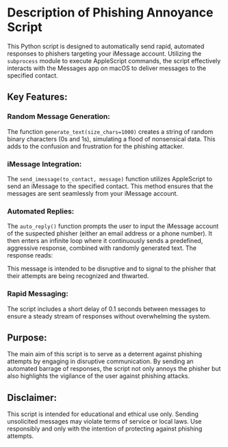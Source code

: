 # Description of Phishing Annoyance Script

This Python script is designed to automatically send rapid, automated responses to phishers targeting your iMessage account. Utilizing the `subprocess` module to execute AppleScript commands, the script effectively interacts with the Messages app on macOS to deliver messages to the specified contact.

## Key Features:

### Random Message Generation:
The function `generate_text(size_chars=1000)` creates a string of random binary characters (0s and 1s), simulating a flood of nonsensical data. This adds to the confusion and frustration for the phishing attacker.

### iMessage Integration:
The `send_imessage(to_contact, message)` function utilizes AppleScript to send an iMessage to the specified contact. This method ensures that the messages are sent seamlessly from your iMessage account.

### Automated Replies:
The `auto_reply()` function prompts the user to input the iMessage account of the suspected phisher (either an email address or a phone number). It then enters an infinite loop where it continuously sends a predefined, aggressive response, combined with randomly generated text. The response reads:

This message is intended to be disruptive and to signal to the phisher that their attempts are being recognized and thwarted.

### Rapid Messaging:
The script includes a short delay of 0.1 seconds between messages to ensure a steady stream of responses without overwhelming the system.

## Purpose:
The main aim of this script is to serve as a deterrent against phishing attempts by engaging in disruptive communication. By sending an automated barrage of responses, the script not only annoys the phisher but also highlights the vigilance of the user against phishing attacks.

## Disclaimer:
This script is intended for educational and ethical use only. Sending unsolicited messages may violate terms of service or local laws. Use responsibly and only with the intention of protecting against phishing attempts.

